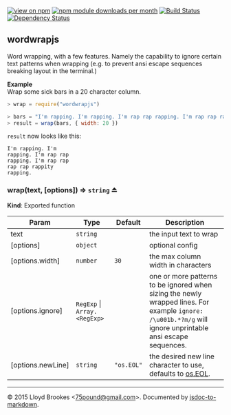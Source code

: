[![view on npm](http://img.shields.io/npm/v/wordwrapjs.svg)](https://www.npmjs.org/package/wordwrapjs)
[![npm module downloads per month](http://img.shields.io/npm/dm/wordwrapjs.svg)](https://www.npmjs.org/package/wordwrapjs)
[![Build Status](https://travis-ci.org/75lb/wordwrapjs.svg?branch=master)](https://travis-ci.org/75lb/wordwrapjs)
[![Dependency Status](https://david-dm.org/75lb/wordwrapjs.svg)](https://david-dm.org/75lb/wordwrapjs)

<a name="module_wordwrapjs"></a>
## wordwrapjs
Word wrapping, with a few features. Namely the capability to ignore certain text patterns when wrapping (e.g. to prevent ansi escape sequences breaking layout in the terminal.)

**Example**  
Wrap some sick bars in a 20 character column.

```js
> wrap = require("wordwrapjs")

> bars = "I'm rapping. I'm rapping. I'm rap rap rapping. I'm rap rap rap rap rappity rapping."
> result = wrap(bars, { width: 20 })
```

`result` now looks like this:
```
I'm rapping. I'm
rapping. I'm rap rap
rapping. I'm rap rap
rap rap rappity
rapping.
```
<a name="exp_module_wordwrapjs--wrap"></a>
### wrap(text, [options]) ⇒ <code>string</code> ⏏
**Kind**: Exported function  

| Param | Type | Default | Description |
| --- | --- | --- | --- |
| text | <code>string</code> |  | the input text to wrap |
| [options] | <code>object</code> |  | optional config |
| [options.width] | <code>number</code> | <code>30</code> | the max column width in characters |
| [options.ignore] | <code>RegExp</code> &#124; <code>Array.&lt;RegExp&gt;</code> |  | one or more patterns to be ignored when sizing the newly wrapped lines. For example `ignore: /\u001b.*?m/g` will ignore unprintable ansi escape sequences. |
| [options.newLine] | <code>string</code> | <code>&quot;os.EOL&quot;</code> | the desired new line character to use, defaults to [os.EOL](https://nodejs.org/api/os.html#os_os_eol). |


* * *

&copy; 2015 Lloyd Brookes \<75pound@gmail.com\>. Documented by [jsdoc-to-markdown](https://github.com/jsdoc2md/jsdoc-to-markdown).
